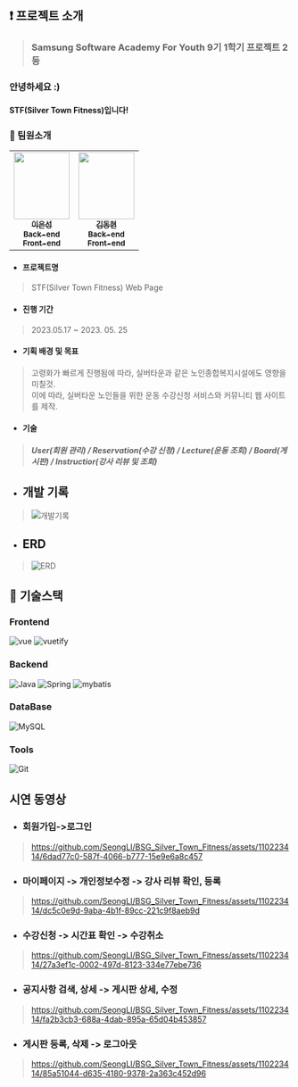 ## :exclamation: 프로젝트 소개
> ### Samsung Software Academy For Youth 9기 1학기 프로젝트 2등

### 안녕하세요 :)
#### STF(Silver Town Fitness)입니다!


### :raising_hand: 팀원소개
<table>
  <tr>
      <td align="center"><a href="https://github.com/SeongLI"><img src="https://avatars.githubusercontent.com/u/110223414?v=4" width="100px;" height="120px;" alt=""/><br /><sub><b>이은성<br>Back-end <br> Front-end<br/></b></sub></a></td>
      <td align="center"><a href="https://github.com/dongk1m/"><img src="https://avatars.githubusercontent.com/u/120110806?v=4" width="100px;" height="120px;" alt=""/><br /><sub><b>김동현<br>Back-end <br> Front-end</b></sub></a><br /></td>      
  </tr>
</table>

- #### 프로젝트명
>  STF(Silver Town Fitness) Web Page

- #### 진행 기간
> 2023.05.17 ~ 2023. 05. 25

- #### 기획 배경 및 목표
 > 고령화가 빠르게 진행됨에 따라, 실버타운과 같은 노인종합복지시설에도 영향을 미칠것. <br>
 > 이에 따라, 실버타운 노인들을 위한 운동 수강신청 서비스와 커뮤니티 웹 사이트를 제작.

- #### 기술
> ##### User(회원 관리) / Reservation(수강 신청) / Lecture(운동 조회) / Board(게시판) / Instructior(강사 리뷰 및 조회)


- ## 개발 기록
> ![개발기록](https://github.com/SeongLI/BSG_Silver_Town_Fitness/assets/110223414/deaff47d-51fd-4bf3-8069-2f2cbf06a040)

- ## ERD
> ![ERD](https://github.com/SeongLI/BSG_Silver_Town_Fitness/assets/110223414/55122726-993b-45ba-9134-9a41518b6922)


## :wrench: 기술스택

### Frontend
![vue](https://img.shields.io/badge/vue.js-4FC08D.svg?&style=for-the-badge&logo=vue.js&logoColor=white)
![vuetify](https://img.shields.io/badge/vuetify-E34F26.svg?&style=for-the-badge&logo=HTML5&logoColor=white)

### Backend
![Java](https://img.shields.io/badge/Java-007396.svg?&style=for-the-badge&logo=Java&logoColor=white)
![Spring](https://img.shields.io/badge/Spring-6DB33F.svg?&style=for-the-badge&logo=Spring&logoColor=white)
![mybatis](https://img.shields.io/badge/mybatis-007ACC.svg?&style=for-the-badge&logo=mybatis%20Studio%20Code&logoColor=white)

### DataBase
![MySQL](https://img.shields.io/badge/MySQL-4479A1.svg?&style=for-the-badge&logo=MySQL&logoColor=white)


### Tools
![Git](https://img.shields.io/badge/Git-232F3E.svg?&style=for-the-badge&logo=Git&logoColor=white)


## 시연 동영상
- ### 회원가입->로그인 
> https://github.com/SeongLI/BSG_Silver_Town_Fitness/assets/110223414/6dad77c0-587f-4066-b777-15e9e6a8c457

- ### 마이페이지 -> 개인정보수정 -> 강사 리뷰 확인, 등록
> https://github.com/SeongLI/BSG_Silver_Town_Fitness/assets/110223414/dc5c0e9d-9aba-4b1f-89cc-221c9f8aeb9d

- ###  수강신청 -> 시간표 확인 -> 수강취소
> https://github.com/SeongLI/BSG_Silver_Town_Fitness/assets/110223414/27a3ef1c-0002-497d-8123-334e77ebe736

- ### 공지사항 검색, 상세 -> 게시판 상세, 수정
> https://github.com/SeongLI/BSG_Silver_Town_Fitness/assets/110223414/fa2b3cb3-688a-4dab-895a-65d04b453857

- ### 게시판 등록, 삭제 -> 로그아웃
> https://github.com/SeongLI/BSG_Silver_Town_Fitness/assets/110223414/85a51044-d635-4180-9378-2a363c452d96




